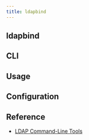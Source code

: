 ```yaml
---
title: ldapbind
---
```


## ldapbind

## CLI

## Usage

## Configuration

## Reference
- [LDAP Command\-Line Tools](https://docs.oracle.com/cd/B10501_01/network.920/a96579/comtools.htm)
